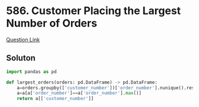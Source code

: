 # 586. Customer Placing the Largest Number of Orders
[Question Link](https://leetcode.com/problems/customer-placing-the-largest-number-of-orders/)
## Soluton
```python
import pandas as pd

def largest_orders(orders: pd.DataFrame) -> pd.DataFrame:
    a=orders.groupby(['customer_number'])['order_number'].nunique().reset_index()
    a=a[a['order_number']==a['order_number'].max()]
    return a[['customer_number']]
```
